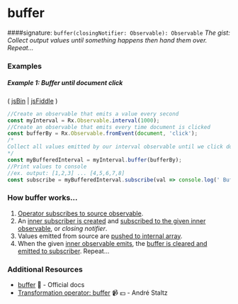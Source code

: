 # buffer
####signature: `buffer(closingNotifier: Observable): Observable`
*The gist: Collect output values until something happens then hand them over. Repeat...*

### Examples

##### Example 1: Buffer until document click

( [jsBin](http://jsbin.com/fazimarajo/edit?js,console,output) | [jsFiddle](https://jsfiddle.net/btroncone/7451s67k/) )

```js
//Create an observable that emits a value every second
const myInterval = Rx.Observable.interval(1000);
//Create an observable that emits every time document is clicked
const bufferBy = Rx.Observable.fromEvent(document, 'click');
/*
Collect all values emitted by our interval observable until we click document. This will cause the bufferBy Observable to emit a value, satisfying the buffer. Pass us all collected values since last buffer as an array.
*/
const myBufferedInterval = myInterval.buffer(bufferBy);
//Print values to console
//ex. output: [1,2,3] ... [4,5,6,7,8]
const subscribe = myBufferedInterval.subscribe(val => console.log(' Buffered Values:', val));
```

### How buffer works...
1. [Operator subscribes to source observable](https://github.com/ReactiveX/rxjs/blob/master/src/operator/buffer.ts#L55).
2. An [inner subscriber is created](https://github.com/ReactiveX/rxjs/blob/master/src/util/subscribeToResult.ts#L21) and [subscribed to the given inner observable](https://github.com/ReactiveX/rxjs/blob/master/src/util/subscribeToResult.ts#L33), or *closing notifier*.
3. Values emitted from source are [pushed to internal array](https://github.com/ReactiveX/rxjs/blob/master/src/operator/buffer.ts#L73).
4. When the given [inner observable emits](https://github.com/ReactiveX/rxjs/blob/master/src/InnerSubscriber.ts#L17), the [buffer is cleared and emitted to subscriber](https://github.com/ReactiveX/rxjs/blob/master/src/operator/buffer.ts#L76-L82). Repeat...

### Additional Resources
* [buffer](http://reactivex.io/rxjs/class/es6/Observable.js~Observable.html#instance-method-buffer) :newspaper: - Official docs
* [Transformation operator: buffer](https://egghead.io/lessons/rxjs-transformation-operator-buffer?course=rxjs-beyond-the-basics-operators-in-depth) :video_camera: :dollar: - André Staltz
